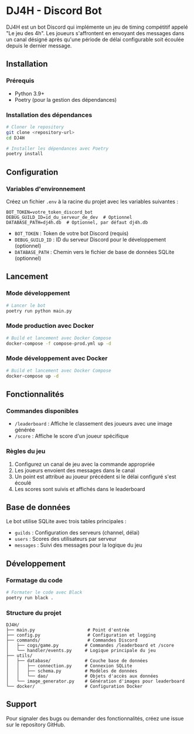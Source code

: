 # DJ4H - Discord Bot

DJ4H est un bot Discord qui implémente un jeu de timing compétitif appelé "Le jeu des 4h". Les joueurs s'affrontent en envoyant des messages dans un canal désigné après qu'une période de délai configurable soit écoulée depuis le dernier message.

## Installation

### Prérequis

- Python 3.9+
- Poetry (pour la gestion des dépendances)

### Installation des dépendances

```bash
# Cloner le repository
git clone <repository-url>
cd DJ4H

# Installer les dépendances avec Poetry
poetry install
```

## Configuration

### Variables d'environnement

Créez un fichier `.env` à la racine du projet avec les variables suivantes :

```env
BOT_TOKEN=votre_token_discord_bot
DEBUG_GUILD_ID=id_du_serveur_de_dev  # Optionnel
DATABASE_PATH=dj4h.db  # Optionnel, par défaut dj4h.db
```

- `BOT_TOKEN` : Token de votre bot Discord (requis)
- `DEBUG_GUILD_ID` : ID du serveur Discord pour le développement (optionnel)
- `DATABASE_PATH` : Chemin vers le fichier de base de données SQLite (optionnel)

## Lancement

### Mode développement

```bash
# Lancer le bot
poetry run python main.py
```

### Mode production avec Docker

```bash
# Build et lancement avec Docker Compose
docker-compose -f compose-prod.yml up -d
```

### Mode développement avec Docker

```bash
# Build et lancement avec Docker Compose
docker-compose up -d
```

## Fonctionnalités

### Commandes disponibles

- `/leaderboard` : Affiche le classement des joueurs avec une image générée
- `/score` : Affiche le score d'un joueur spécifique

### Règles du jeu

1. Configurez un canal de jeu avec la commande appropriée
2. Les joueurs envoient des messages dans le canal
3. Un point est attribué au joueur précédent si le délai configuré s'est écoulé
4. Les scores sont suivis et affichés dans le leaderboard

## Base de données

Le bot utilise SQLite avec trois tables principales :
- `guilds` : Configuration des serveurs (channel, délai)
- `users` : Scores des utilisateurs par serveur
- `messages` : Suivi des messages pour la logique du jeu

## Développement

### Formatage du code

```bash
# Formater le code avec Black
poetry run black .
```

### Structure du projet

```
DJ4H/
├── main.py                    # Point d'entrée
├── config.py                  # Configuration et logging
├── commands/                  # Commandes Discord
│   ├── cogs/game.py          # Commandes /leaderboard et /score
│   └── handler/events.py     # Logique principale du jeu
├── utils/
│   ├── database/             # Couche base de données
│   │   ├── connection.py     # Connexion SQLite
│   │   ├── schema.py         # Modèles de données
│   │   └── dao/              # Objets d'accès aux données
│   └── image_generator.py    # Génération d'images pour leaderboard
└── docker/                   # Configuration Docker
```

## Support

Pour signaler des bugs ou demander des fonctionnalités, créez une issue sur le repository GitHub.